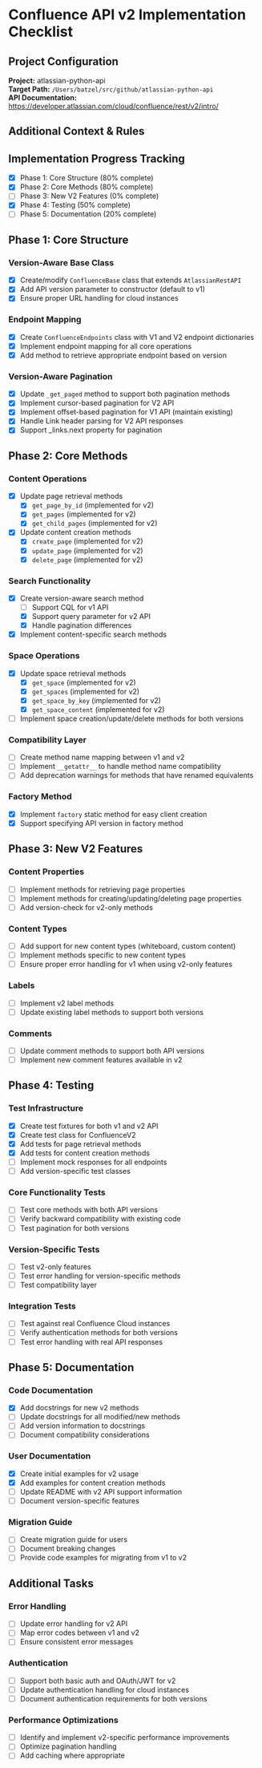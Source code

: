 # Confluence API v2 Implementation Checklist

## Project Configuration

**Project:** atlassian-python-api  
**Target Path:** `/Users/batzel/src/github/atlassian-python-api`  
**API Documentation:** https://developer.atlassian.com/cloud/confluence/rest/v2/intro/  

## Additional Context & Rules
<!-- Add any additional information, context, or rules here -->

## Implementation Progress Tracking
- [x] Phase 1: Core Structure (80% complete)
- [x] Phase 2: Core Methods (80% complete)
- [ ] Phase 3: New V2 Features (0% complete)
- [x] Phase 4: Testing (50% complete)
- [ ] Phase 5: Documentation (20% complete)

## Phase 1: Core Structure

### Version-Aware Base Class
- [x] Create/modify `ConfluenceBase` class that extends `AtlassianRestAPI`
- [x] Add API version parameter to constructor (default to v1)
- [x] Ensure proper URL handling for cloud instances

### Endpoint Mapping
- [x] Create `ConfluenceEndpoints` class with V1 and V2 endpoint dictionaries
- [x] Implement endpoint mapping for all core operations
- [x] Add method to retrieve appropriate endpoint based on version

### Version-Aware Pagination
- [x] Update `_get_paged` method to support both pagination methods
- [x] Implement cursor-based pagination for V2 API
- [x] Implement offset-based pagination for V1 API (maintain existing)
- [x] Handle Link header parsing for V2 API responses
- [x] Support _links.next property for pagination

## Phase 2: Core Methods

### Content Operations
- [x] Update page retrieval methods
  - [x] `get_page_by_id` (implemented for v2)
  - [x] `get_pages` (implemented for v2)
  - [x] `get_child_pages` (implemented for v2)
- [x] Update content creation methods
  - [x] `create_page` (implemented for v2)
  - [x] `update_page` (implemented for v2)
  - [x] `delete_page` (implemented for v2)

### Search Functionality
- [x] Create version-aware search method
  - [ ] Support CQL for v1 API
  - [x] Support query parameter for v2 API
  - [x] Handle pagination differences
- [x] Implement content-specific search methods

### Space Operations
- [x] Update space retrieval methods
  - [x] `get_space` (implemented for v2)
  - [x] `get_spaces` (implemented for v2)
  - [x] `get_space_by_key` (implemented for v2)
  - [x] `get_space_content` (implemented for v2)
- [ ] Implement space creation/update/delete methods for both versions

### Compatibility Layer
- [ ] Create method name mapping between v1 and v2
- [ ] Implement `__getattr__` to handle method name compatibility
- [ ] Add deprecation warnings for methods that have renamed equivalents

### Factory Method
- [x] Implement `factory` static method for easy client creation
- [x] Support specifying API version in factory method

## Phase 3: New V2 Features

### Content Properties
- [ ] Implement methods for retrieving page properties
- [ ] Implement methods for creating/updating/deleting page properties
- [ ] Add version-check for v2-only methods

### Content Types
- [ ] Add support for new content types (whiteboard, custom content)
- [ ] Implement methods specific to new content types
- [ ] Ensure proper error handling for v1 when using v2-only features

### Labels
- [ ] Implement v2 label methods
- [ ] Update existing label methods to support both versions

### Comments
- [ ] Update comment methods to support both API versions
- [ ] Implement new comment features available in v2

## Phase 4: Testing

### Test Infrastructure
- [x] Create test fixtures for both v1 and v2 API
- [x] Create test class for ConfluenceV2
- [x] Add tests for page retrieval methods
- [x] Add tests for content creation methods
- [ ] Implement mock responses for all endpoints
- [ ] Add version-specific test classes

### Core Functionality Tests
- [ ] Test core methods with both API versions
- [ ] Verify backward compatibility with existing code
- [ ] Test pagination for both versions

### Version-Specific Tests
- [ ] Test v2-only features
- [ ] Test error handling for version-specific methods
- [ ] Test compatibility layer

### Integration Tests
- [ ] Test against real Confluence Cloud instances
- [ ] Verify authentication methods for both versions
- [ ] Test error handling with real API responses

## Phase 5: Documentation

### Code Documentation
- [x] Add docstrings for new v2 methods
- [ ] Update docstrings for all modified/new methods
- [ ] Add version information to docstrings
- [ ] Document compatibility considerations

### User Documentation
- [x] Create initial examples for v2 usage
- [x] Add examples for content creation methods
- [ ] Update README with v2 API support information
- [ ] Document version-specific features

### Migration Guide
- [ ] Create migration guide for users
- [ ] Document breaking changes
- [ ] Provide code examples for migrating from v1 to v2

## Additional Tasks

### Error Handling
- [ ] Update error handling for v2 API
- [ ] Map error codes between v1 and v2
- [ ] Ensure consistent error messages

### Authentication
- [ ] Support both basic auth and OAuth/JWT for v2
- [ ] Update authentication handling for cloud instances
- [ ] Document authentication requirements for both versions

### Performance Optimizations
- [ ] Identify and implement v2-specific performance improvements
- [ ] Optimize pagination handling
- [ ] Add caching where appropriate 